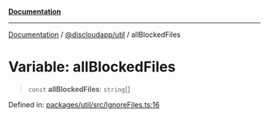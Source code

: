 [**Documentation**](../../../README.md)

***

[Documentation](../../../packages.md) / [@discloudapp/util](../README.md) / allBlockedFiles

# Variable: allBlockedFiles

> `const` **allBlockedFiles**: `string`[]

Defined in: [packages/util/src/IgnoreFiles.ts:16](https://github.com/discloud/discloud.app/blob/5b4e3fe9c701f0b4f5ffa4246f463403d1e47fa1/packages/util/src/IgnoreFiles.ts#L16)
